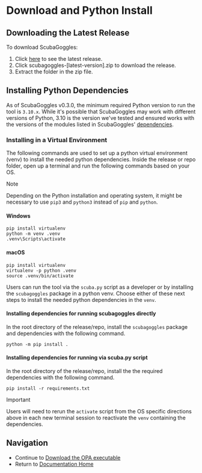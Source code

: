 # Download and Python Install

## Downloading the Latest Release
To download ScubaGoggles:

1. Click [here](https://github.com/cisagov/ScubaGoggles/releases) to see the latest release.
2. Click scubagoggles-[latest-version].zip to download the release.
3. Extract the folder in the zip file.

## Installing Python Dependencies
As of ScubaGoggles v0.3.0, the minimum required Python version to run the tool is `3.10.x`. While it's possible that ScubaGoggles may work with different versions of Python, 3.10 is the version we've tested and ensured works with the versions of the modules listed in ScubaGoggles' [dependencies](requirements.txt).

### Installing in a Virtual Environment
The following commands are used to set up a python virtual environment (venv) to install the needed python dependencies.
Inside the release or repo folder, open up a terminal and run the following commands based on your OS.

> [!NOTE]
> Depending on the Python installation and operating system, it might be necessary to use `pip3` and `python3` instead of `pip` and `python`.

#### Windows
```
pip install virtualenv
python -m venv .venv
.venv\Scripts\activate
```

#### macOS
```
pip install virtualenv
virtualenv -p python .venv
source .venv/bin/activate
```

Users can run the tool via the `scuba.py` script as a developer or by installing the `scubagoggles` package in a python venv.
Choose either of these next steps to install the needed python dependencies in the `venv`.

#### Installing dependencies for running scubagoggles directly
In the root directory of the release/repo, install the `scubagoggles` package and dependencies with the following command.
```
python -m pip install .
```

#### Installing dependencies for running via scuba.py script
In the root directory of the release/repo, install the the required dependencies with the following command.
```
pip install -r requirements.txt
```

> [!IMPORTANT]
> Users will need to rerun the `activate` script from the OS specific directions above in each new terminal session to reactivate the `venv` containing the dependencies.

## Navigation
- Continue to [Download the OPA executable](/docs/installation/OPA.md)
- Return to [Documentation Home](/README.md)
